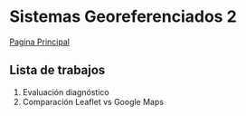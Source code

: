 # Sistemas Georeferenciados 2
[Pagina Principal](https://flyingsquirrelsfromti.github.io/Sistemas-Georef2)
## Lista de trabajos
1. Evaluación diagnóstico
2. Comparación Leaflet vs Google Maps
